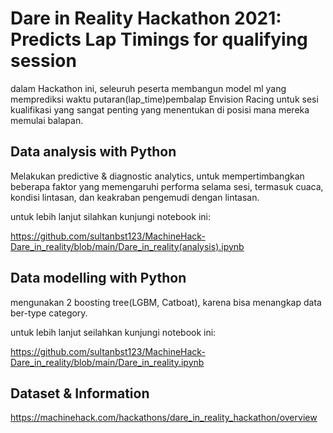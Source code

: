 # Dare in Reality Hackathon 2021: Predicts Lap Timings for qualifying session

dalam Hackathon ini, seleuruh peserta membangun model ml yang memprediksi waktu putaran(lap_time)pembalap Envision Racing untuk sesi kualifikasi yang sangat penting yang menentukan di posisi mana mereka memulai balapan. 

## Data analysis with Python

Melakukan predictive & diagnostic analytics, untuk mempertimbangkan beberapa faktor yang memengaruhi performa selama sesi, termasuk cuaca, kondisi lintasan, dan keakraban pengemudi dengan lintasan.

untuk lebih lanjut silahkan kunjungi notebook ini: 

https://github.com/sultanbst123/MachineHack-Dare_in_reality/blob/main/Dare_in_reality(analysis).ipynb

## Data modelling with Python

mengunakan 2 boosting tree(LGBM, Catboat), karena bisa menangkap data ber-type category. 

untuk lebih lanjut seilahkan kunjungi notebook ini:

https://github.com/sultanbst123/MachineHack-Dare_in_reality/blob/main/Dare_in_reality.ipynb

## Dataset & Information

https://machinehack.com/hackathons/dare_in_reality_hackathon/overview
